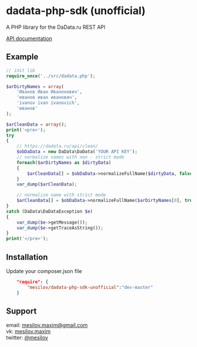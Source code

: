 dadata-php-sdk (unofficial)
=========================

A PHP library for the DaData.ru REST API


[API documentation](https://dadata.ru/api/clean/)
## Example ##
``` php
// init lib
require_once('../src/dadata.php');

$arDirtyNames = array(
	'Иванов Иван Иванонович',
	'иванов иван иванович',
	'ivanov ivan ivanovich',
	'иванов'
);

$arCleanData = array();
print('<pre>');
try
{
	// https://dadata.ru/api/clean/
	$obDaData = new DaData\DaData('YOUR API KEY');
	// normalize names with non - strict mode
	foreach($arDirtyNames as $dirtyData)
	{
		$arCleanData[] = $obDaData->normalizeFullName($dirtyData, false);
	}
	var_dump($arCleanData);

	// normalize name with strict mode
	$arCleanData[] = $obDaData->normalizeFullName($arDirtyNames[0], true);
}
catch (DaData\DaDataException $e)
{
	var_dump($e->getMessage());
	var_dump($e->getTraceAsString());
}
print('</pre>');
```
## Installation ##
Update your composer.json file
``` json
    "require": {
        "mesilov/dadata-php-sdk-unofficial":"dev-master"
    }
```
## Support ##
email: <mesilov.maxim@gmail.com>  
vk: [mesilov.maxim](https://vk.com/mesilov.maxim)  
twitter: [@mesilov](https://twitter.com/mesilov)
